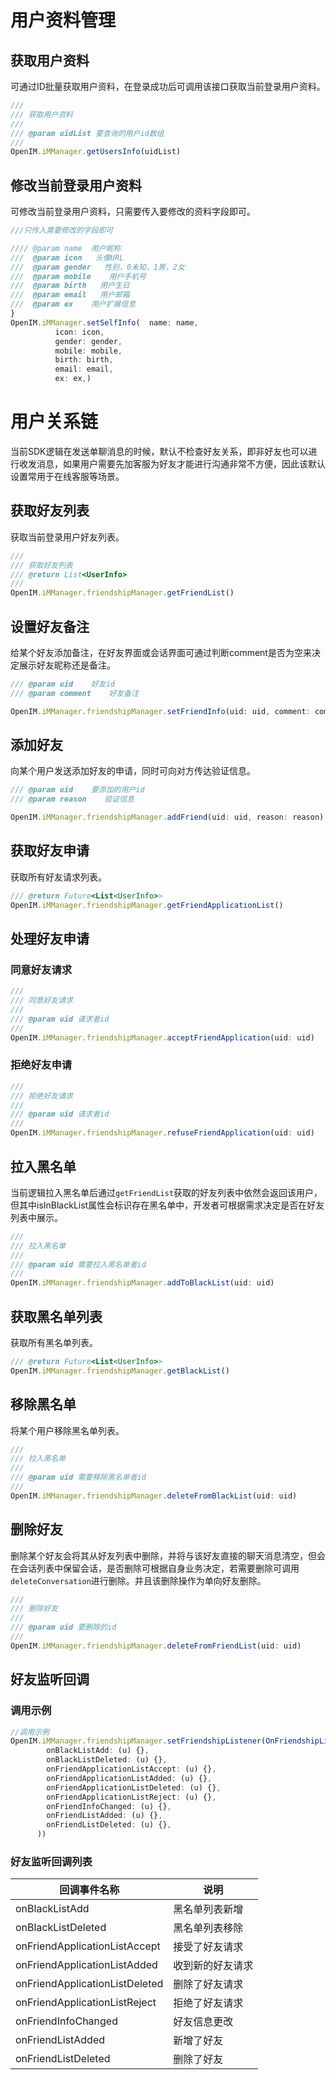 # 用户资料管理

## 获取用户资料

可通过ID批量获取用户资料，在登录成功后可调用该接口获取当前登录用户资料。

```js
///
/// 获取用户资料
///
/// @param uidList 要查询的用户id数组
///
OpenIM.iMManager.getUsersInfo(uidList)
```

## 修改当前登录用户资料

可修改当前登录用户资料，只需要传入要修改的资料字段即可。

```js
///只传入需要修改的字段即可

//// @param name  用户昵称
///  @param icon   头像URL
///  @param gender   性别，0未知，1男，2女
///  @param mobile    用户手机号
///  @param birth   用户生日
///  @param email   用户邮箱
///  @param ex    用户扩展信息
}
OpenIM.iMManager.setSelfInfo(  name: name,
          icon: icon,
          gender: gender,
          mobile: mobile,
          birth: birth,
          email: email,
          ex: ex,)
```

# 用户关系链

当前SDK逻辑在发送单聊消息的时候，默认不检查好友关系，即非好友也可以进行收发消息，如果用户需要先加客服为好友才能进行沟通非常不方便，因此该默认设置常用于在线客服等场景。

## 获取好友列表

获取当前登录用户好友列表。

```js
///
/// 获取好友列表
/// @return List<UserInfo>
///
OpenIM.iMManager.friendshipManager.getFriendList()
```

## 设置好友备注

给某个好友添加备注，在好友界面或会话界面可通过判断comment是否为空来决定展示好友昵称还是备注。

```js
/// @param uid    好友id
/// @param comment    好友备注

OpenIM.iMManager.friendshipManager.setFriendInfo(uid: uid, comment: comment)

```

## 添加好友

向某个用户发送添加好友的申请，同时可向对方传达验证信息。

```js
/// @param uid    要添加的用户id
/// @param reason    验证信息

OpenIM.iMManager.friendshipManager.addFriend(uid: uid, reason: reason)
```

## 获取好友申请

获取所有好友请求列表。

```js
/// @return Future<List<UserInfo>>
OpenIM.iMManager.friendshipManager.getFriendApplicationList()
```

## 处理好友申请

### 同意好友请求

```js
///
/// 同意好友请求
///
/// @param uid 请求者id
///
OpenIM.iMManager.friendshipManager.acceptFriendApplication(uid: uid)
```

### 拒绝好友申请

```js
///
/// 拒绝好友请求
///
/// @param uid 请求者id
///
OpenIM.iMManager.friendshipManager.refuseFriendApplication(uid: uid)
```

## 拉入黑名单

当前逻辑拉入黑名单后通过`getFriendList`获取的好友列表中依然会返回该用户，但其中isInBlackList属性会标识存在黑名单中，开发者可根据需求决定是否在好友列表中展示。

```js
///
/// 拉入黑名单
///
/// @param uid 需要拉入黑名单者id
///
OpenIM.iMManager.friendshipManager.addToBlackList(uid: uid)
```

## 获取黑名单列表

获取所有黑名单列表。

```js
/// @return Future<List<UserInfo>>
OpenIM.iMManager.friendshipManager.getBlackList()
```

## 移除黑名单

将某个用户移除黑名单列表。

```js
///
/// 拉入黑名单
///
/// @param uid 需要移除黑名单者id
///
OpenIM.iMManager.friendshipManager.deleteFromBlackList(uid: uid)
```

## 删除好友

删除某个好友会将其从好友列表中删除，并将与该好友直接的聊天消息清空，但会在会话列表中保留会话，是否删除可根据自身业务决定，若需要删除可调用`deleteConversation`进行删除。并且该删除操作为单向好友删除。

```js
///
/// 删除好友
///
/// @param uid 要删除的id
///
OpenIM.iMManager.friendshipManager.deleteFromFriendList(uid: uid)
```

## 好友监听回调

### 调用示例

```js
//调用示例
OpenIM.iMManager.friendshipManager.setFriendshipListener(OnFriendshipListener(
        onBlackListAdd: (u) {},
        onBlackListDeleted: (u) {},
        onFriendApplicationListAccept: (u) {},
        onFriendApplicationListAdded: (u) {},
        onFriendApplicationListDeleted: (u) {},
        onFriendApplicationListReject: (u) {},
        onFriendInfoChanged: (u) {},
        onFriendListAdded: (u) {},
        onFriendListDeleted: (u) {},
      ))
```

### 好友监听回调列表

| 回调事件名称                   | 说明             |
| ------------------------------ | ---------------- |
| onBlackListAdd                 | 黑名单列表新增   |
| onBlackListDeleted             | 黑名单列表移除   |
| onFriendApplicationListAccept  | 接受了好友请求   |
| onFriendApplicationListAdded   | 收到新的好友请求 |
| onFriendApplicationListDeleted | 删除了好友请求   |
| onFriendApplicationListReject  | 拒绝了好友请求   |
| onFriendInfoChanged            | 好友信息更改     |
| onFriendListAdded              | 新增了好友       |
| onFriendListDeleted            | 删除了好友       |
